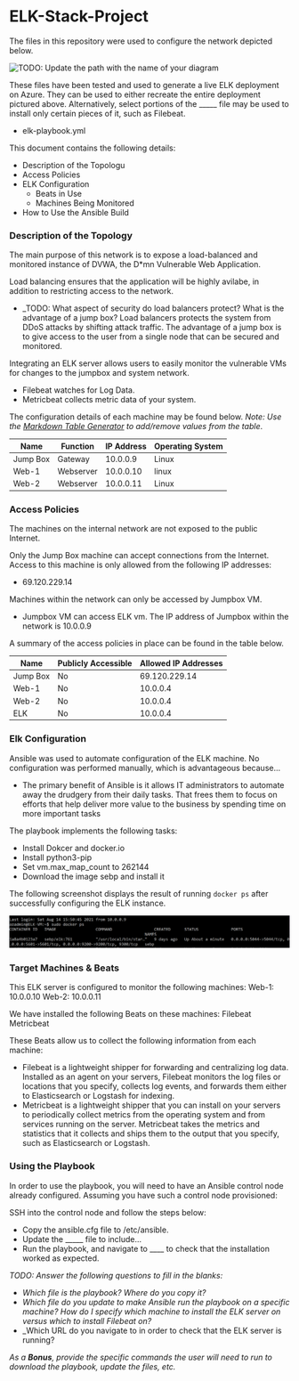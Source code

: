 # ELK-Stack-Project

The files in this repository were used to configure the network depicted below.

![TODO: Update the path with the name of your diagram](Images/diagram_filename.png)

These files have been tested and used to generate a live ELK deployment on Azure. They can be used to either recreate the entire deployment pictured above. Alternatively, select portions of the _____ file may be used to install only certain pieces of it, such as Filebeat.

  - elk-playbook.yml

This document contains the following details:
- Description of the Topologu
- Access Policies
- ELK Configuration
  - Beats in Use
  - Machines Being Monitored
- How to Use the Ansible Build


### Description of the Topology

The main purpose of this network is to expose a load-balanced and monitored instance of DVWA, the D*mn Vulnerable Web Application.

Load balancing ensures that the application will be highly avilabe, in addition to restricting access to the network.
- _TODO: What aspect of security do load balancers protect? What is the advantage of a jump box?
  Load balancers protects the system from DDoS attacks by shifting attack traffic. 
  The advantage of a jump box is to give access to the user from a single node that can be secured and monitored.

Integrating an ELK server allows users to easily monitor the vulnerable VMs for changes to the jumpbox and system network.
- Filebeat watches for Log Data.
- Metricbeat collects metric data of your system.

The configuration details of each machine may be found below.
_Note: Use the [Markdown Table Generator](http://www.tablesgenerator.com/markdown_tables) to add/remove values from the table_.

| Name     | Function  | IP Address | Operating System |
|----------|-----------|------------|------------------|
| Jump Box | Gateway   | 10.0.0.9   | Linux            |
| Web-1    | Webserver | 10.0.0.10  | linux            |
| Web-2    | Webserver | 10.0.0.11  | Linux            |


### Access Policies

The machines on the internal network are not exposed to the public Internet. 

Only the Jump Box machine can accept connections from the Internet. Access to this machine is only allowed from the following IP addresses:
- 69.120.229.14
   

Machines within the network can only be accessed by Jumpbox VM.
- Jumpbox VM can access ELK vm. The IP address of Jumpbox within the network is 10.0.0.9

A summary of the access policies in place can be found in the table below.

| Name     | Publicly Accessible | Allowed IP Addresses |
|----------|---------------------|----------------------|
| Jump Box | No                  | 69.120.229.14        |
| Web-1    | No                  | 10.0.0.4             |
| Web-2    | No                  | 10.0.0.4             |
| ELK      | No                  | 10.0.0.4             |

### Elk Configuration

Ansible was used to automate configuration of the ELK machine. No configuration was performed manually, which is advantageous because...
- The primary benefit of Ansible is it allows IT administrators to automate away the drudgery from their daily tasks. 
  That frees them to focus on efforts that help deliver more value to the business by spending time on more important tasks

The playbook implements the following tasks:
- Install Dokcer and docker.io
- Install python3-pip
- Set vm.max_map_count to 262144
- Download the image sebp and install it 

The following screenshot displays the result of running `docker ps` after successfully configuring the ELK instance.

![TODO: Update the path with the name of your screenshot of docker ps output](Images/docker_ps_output.png)

### Target Machines & Beats
This ELK server is configured to monitor the following machines:
  Web-1: 10.0.0.10
  Web-2: 10.0.0.11

We have installed the following Beats on these machines:
   Filebeat
   Metricbeat

These Beats allow us to collect the following information from each machine:
- Filebeat is a lightweight shipper for forwarding and centralizing log data. 
  Installed as an agent on your servers, Filebeat monitors the log files or locations that you specify, collects log events, and forwards them either to Elasticsearch or Logstash for indexing.
- Metricbeat is a lightweight shipper that you can install on your servers to periodically collect metrics from the operating system and from services running on the server. 
  Metricbeat takes the metrics and statistics that it collects and ships them to the output that you specify, such as Elasticsearch or Logstash.

### Using the Playbook
In order to use the playbook, you will need to have an Ansible control node already configured. Assuming you have such a control node provisioned: 

SSH into the control node and follow the steps below:
- Copy the ansible.cfg file to /etc/ansible.
- Update the _____ file to include...
- Run the playbook, and navigate to ____ to check that the installation worked as expected.

_TODO: Answer the following questions to fill in the blanks:_
- _Which file is the playbook? Where do you copy it?_
- _Which file do you update to make Ansible run the playbook on a specific machine? How do I specify which machine to install the ELK server on versus which to install Filebeat on?_
- _Which URL do you navigate to in order to check that the ELK server is running?

_As a **Bonus**, provide the specific commands the user will need to run to download the playbook, update the files, etc._